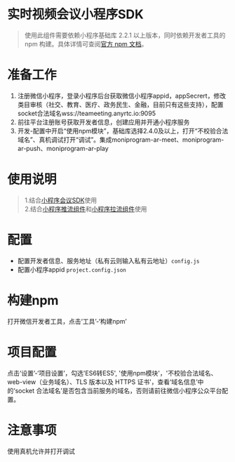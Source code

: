 # 实时视频会议小程序SDK

> 使用此组件需要依赖小程序基础库 2.2.1 以上版本，同时依赖开发者工具的 npm 构建。具体详情可查阅[官方 npm 文档](https://developers.weixin.qq.com/miniprogram/dev/devtools/npm.html)。

# 准备工作

1. 注册微信小程序，登录小程序后台获取微信小程序appid，appSecrert，修改类目审核（社交、教育、医疗、政务民生、金融，目前只有这些支持），配置socket合法域名wss://teameeting.anyrtc.io:9095
2. 前往平台注册账号获取开发者信息，创建应用并开通小程序服务
3. 开发-配置中开启“使用npm模块”，基础库选择2.4.0及以上，打开“不校验合法域名”、真机调试打开“调试”。集成moniprogram-ar-meet、moniprogram-ar-push、moniprogram-ar-play

# 使用说明

> 1.结合[小程序会议SDK](https://www.npmjs.com/package/miniprogram-ar-meet)使用  
> 2.结合[小程序推流组件](https://www.npmjs.com/package/miniprogram-ar-push)和[小程序拉流组件](https://www.npmjs.com/package/miniprogram-ar-play)使用

# 配置

- 配置开发者信息、服务地址（私有云则输入私有云地址）`config.js`
- 配置小程序appid `project.config.json`

# 构建npm

打开微信开发者工具，点击‘工具’-‘构建npm’

# 项目配置

点击‘设置’-‘项目设置’，勾选'ES6转ES5', '使用npm模块'，'不校验合法域名、web-view（业务域名）、TLS 版本以及 HTTPS 证书'，查看‘域名信息’中的‘socket 合法域名’是否包含当前服务的域名，否则请前往微信小程序公众平台配置。

# 注意事项

使用真机允许并打开调试